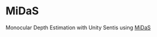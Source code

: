# MiDaS

Monocular Depth Estimation with Unity Sentis using [MiDaS](https://github.com/isl-org/MiDaS)
